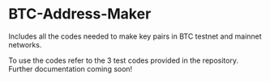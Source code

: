 # BTC-Address-Maker
Includes all the codes needed to make key pairs in BTC testnet and mainnet networks. 

To use the codes refer to the 3 test codes provided in the repository.
Further documentation coming soon!
